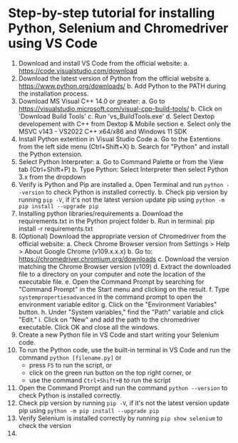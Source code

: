# Step-by-step tutorial for installing Python, Selenium and Chromedriver using VS Code

1.	Download and install VS Code from the official website:
    a.	https://code.visualstudio.com/download
2.	Download the latest version of Python from the official website
    a.	https://www.python.org/downloads/
    b.	Add Python to the PATH during the installation process.
3.	Download MS Visual C++ 14.0 or greater:
    a.	Go to https://visualstudio.microsoft.com/visual-cpp-build-tools/
    b.	Click on 'Download Build Tools'
    c.	Run 'vs_BuildTools.exe'
    d.	Select Dextop developement with C++ from Dextop & Mobile section
    e.	Select only the MSVC v143 - VS2022 C++ x64/x86 and Windows 11 SDK
4.	Install Python extention in Visual Studio Code
    a.	Go to the Extentions from the left side menu (Ctrl+Shift+X)
    b.	Search for "Python" and install the Python extension.
5.	Select Python Interpreter:
    a.	Go to Command Palette or from the View tab (Ctrl+Shift+P) 
    b.	Type Python: Select Interpreter then select Python 3.x from the dropdown
6.	Verify is Python and Pip are installed
    a.	Open Terminal and run `python --version` to check Python is installed correctly.
    b.	Check pip version by running `pip -V`, if it's not the latest version update pip using `python -m pip install --upgrade pip`
7.	Installing python libraries/requirements
    a.	Download the requirements.txt in the Python project folder
    b.	Run in terminal: pip install -r requirements.txt
8.	(Optional) Download the appropriate version of Chromedriver from the official website:
    a.	Check Chrome Browser version from Settings > Help > About Google Chrome (v109.x.x.x)
    b.	Go to: https://chromedriver.chromium.org/downloads
    c.	Download the version matching the Chrome Browser version (v109)
    d.	Extract the downloaded file to a directory on your computer and note the location of the executable file.
    e.	Open the Command Prompt by searching for "Command Prompt" in the Start menu and clicking on the result.
    f.	Type `systempropertiesadvanced`  in the command prompt to open the environment variable editor
    g.	Click on the "Environment Variables" button.
    h.	Under "System variables," find the "Path" variable and click "Edit."
    i.	Click on "New" and add the path to the chromedriver executable. Click OK and close all the windows.
9.	Create a new Python file in VS Code and start writing your Selenium code.
10.	To run the Python code, use the built-in terminal in VS Code and run the command `python [filename.py]` or
    - press `F5` to run the script, or
    - click on the green run button on the top right corner, or 
    - use the command `Ctrl+Shift+B` to run the script
1.	Open the Command Prompt and run the command `python --version` to check Python is installed correctly.
2.	Check pip version by running `pip -V`, if it's not the latest version update pip using `python -m pip install --upgrade pip`
3.	Verify Selenium is installed correctly by running `pip show selenium` to check the version
4.	

